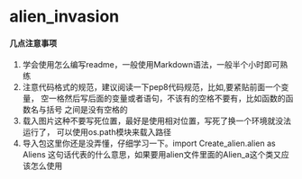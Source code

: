 # alien_invasion

#### 几点注意事项
1. 学会使用怎么编写readme，一般使用Markdown语法，一般半个小时即可熟练
1. 注意代码格式的规范，建议阅读一下pep8代码规范，比如,要紧贴前面一个变量，
空一格然后写后面的变量或者语句，不该有的空格不要有，比如函数的函数名与括号
之间是没有空格的
2. 载入图片这种不要写死位置，最好是使用相对位置，写死了换一个环境就没法运行了，
可以使用os.path模块来载入路径
3. 导入包这里你还是没弄懂，仔细学习一下。import Create_alien.alien as Aliens
这句话代表的什么意思，如果要用alien文件里面的Alien_a这个类又应该怎么使用
